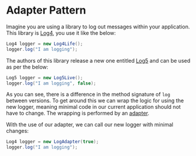 # Adapter Pattern
Imagine you are using a library to log out messages within your application. This library is 
[Log4](./src/main/java/Log4Life.java), you use it like the below:
```java
Log4 logger = new Log4Life();
logger.log("I am logging");
```
The authors of this library release a new one entitled [Log5](./src/main/java/Log5Live.java) and can be used as per the
below:
```java
Log5 logger = new Log5Live();
logger.log("I am logging", false);
```

As you can see, there is a difference in the method signature of `log` between versions. To get around this we can wrap
the logic for using the new logger, meaning minimal code in our current application should not have to change. The
wrapping is performed by an [adapter](./src/main/java/LogAdapter.java).

With the use of our adapter, we can call our new logger with minimal changes:
```java
Log4 logger = new LogAdapter(true);
logger.log("I am logging");
```
